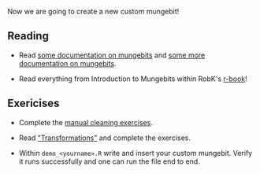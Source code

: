 Now we are going to create a new custom mungebit!

## Reading

* Read [some documentation on mungebits](https://github.com/syberia/mungebits2/blob/master/README.md) and [some more documentation on mungebits](https://github.com/avantcredit/avant-analytics/blob/master/lib/mungebits/README.md).

* Read everything from Introduction to Mungebits within RobK's [r-book](https://github.com/robertzk/r-book)!

## Exericises

* Complete the [manual cleaning exercises](https://github.com/robertzk/r-book/blob/master/docs/data_preparation/filtering_out_values.md).

* Read ["Transformations"](https://github.com/robertzk/r-book/blob/master/docs/data_preparation/transformations.md) and complete the exercises.

* Within `demo_<yourname>.R` write and insert your custom mungebit. Verify it runs successfully and one can run the file end to end.
